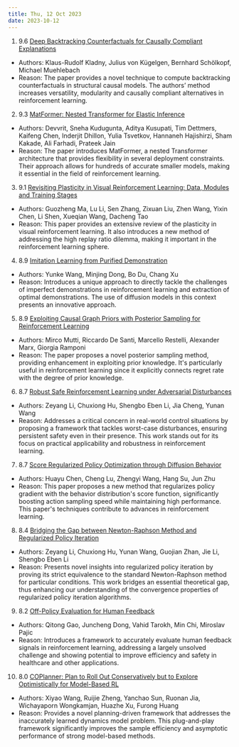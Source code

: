 ```yaml
---
title: Thu, 12 Oct 2023
date: 2023-10-12
---
```

1. 9.6 [Deep Backtracking Counterfactuals for Causally Compliant Explanations](https://arxiv.org/abs/2310.07665)
* Authors: Klaus-Rudolf Kladny, Julius von Kügelgen, Bernhard Schölkopf, Michael Muehlebach
* Reason: The paper provides a novel technique to compute backtracking counterfactuals in structural causal models. The authors’ method increases versatility, modularity and causally compliant alternatives in reinforcement learning.

2. 9.3 [MatFormer: Nested Transformer for Elastic Inference](https://arxiv.org/abs/2310.07707)
* Authors: Devvrit, Sneha Kudugunta, Aditya Kusupati, Tim Dettmers, Kaifeng Chen, Inderjit Dhillon, Yulia Tsvetkov, Hannaneh Hajishirzi, Sham Kakade, Ali Farhadi, Prateek Jain
* Reason: The paper introduces MatFormer, a nested Transformer architecture that provides flexibility in several deployment constraints. Their approach allows for hundreds of accurate smaller models, making it essential in the field of reinforcement learning.

3. 9.1 [Revisiting Plasticity in Visual Reinforcement Learning: Data, Modules and Training Stages](https://arxiv.org/abs/2310.07418)
* Authors: Guozheng Ma, Lu Li, Sen Zhang, Zixuan Liu, Zhen Wang, Yixin Chen, Li Shen, Xueqian Wang, Dacheng Tao
* Reason: This paper provides an extensive review of the plasticity in visual reinforcement learning. It also introduces a new method of addressing the high replay ratio dilemma, making it important in the reinforcement learning sphere.

4. 8.9 [Imitation Learning from Purified Demonstration](https://arxiv.org/abs/2310.07143)
* Authors: Yunke Wang, Minjing Dong, Bo Du, Chang Xu
* Reason: Introduces a unique approach to directly tackle the challenges of imperfect demonstrations in reinforcement learning and extraction of optimal demonstrations. The use of diffusion models in this context presents an innovative approach.

5. 8.9 [Exploiting Causal Graph Priors with Posterior Sampling for Reinforcement Learning](https://arxiv.org/abs/2310.07518)
* Authors: Mirco Mutti, Riccardo De Santi, Marcello Restelli, Alexander Marx, Giorgia Ramponi
* Reason: The paper proposes a novel posterior sampling method, providing enhancement in exploiting prior knowledge. It's particularly useful in reinforcement learning since it explicitly connects regret rate with the degree of prior knowledge.

6. 8.7 [Robust Safe Reinforcement Learning under Adversarial Disturbances](https://arxiv.org/abs/2310.07207)
* Authors: Zeyang Li, Chuxiong Hu, Shengbo Eben Li, Jia Cheng, Yunan Wang
* Reason: Addresses a critical concern in real-world control situations by proposing a framework that tackles worst-case disturbances, ensuring persistent safety even in their presence. This work stands out for its focus on practical applicability and robustness in reinforcement learning.

7. 8.7 [Score Regularized Policy Optimization through Diffusion Behavior](https://arxiv.org/abs/2310.07297)
* Authors: Huayu Chen, Cheng Lu, Zhengyi Wang, Hang Su, Jun Zhu
* Reason: This paper proposes a new method that regularizes policy gradient with the behavior distribution's score function, significantly boosting action sampling speed while maintaining high performance. This paper's techniques contribute to advances in reinforcement learning.

8. 8.4 [Bridging the Gap between Newton-Raphson Method and Regularized Policy Iteration](https://arxiv.org/abs/2310.07211)
* Authors: Zeyang Li, Chuxiong Hu, Yunan Wang, Guojian Zhan, Jie Li, Shengbo Eben Li
* Reason: Presents novel insights into regularized policy iteration by proving its strict equivalence to the standard Newton-Raphson method for particular conditions. This work bridges an essential theoretical gap, thus enhancing our understanding of the convergence properties of regularized policy iteration algorithms.

9. 8.2 [Off-Policy Evaluation for Human Feedback](https://arxiv.org/abs/2310.07123)
* Authors: Qitong Gao, Juncheng Dong, Vahid Tarokh, Min Chi, Miroslav Pajic
* Reason: Introduces a framework to accurately evaluate human feedback signals in reinforcement learning, addressing a largely unsolved challenge and showing potential to improve efficiency and safety in healthcare and other applications.

10. 8.0 [COPlanner: Plan to Roll Out Conservatively but to Explore Optimistically for Model-Based RL](https://arxiv.org/abs/2310.07220)
* Authors: Xiyao Wang, Ruijie Zheng, Yanchao Sun, Ruonan Jia, Wichayaporn Wongkamjan, Huazhe Xu, Furong Huang
* Reason: Provides a novel planning-driven framework that addresses the inaccurately learned dynamics model problem. This plug-and-play framework significantly improves the sample efficiency and asymptotic performance of strong model-based methods.

